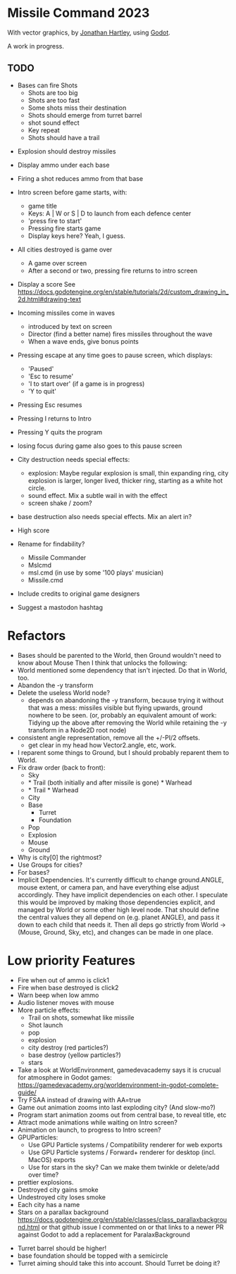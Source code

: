 # Missile Command 2023

With vector graphics,
by [Jonathan Hartley](https://mastodon.social/@tartley),
using [Godot](https://godotengine.org/).

A work in progress.

## TODO

- Bases can fire Shots
  - Shots are too big
  - Shots are too fast
  - Some shots miss their destination
  * Shots should emerge from turret barrel
  - shot sound effect
  * Key repeat
  * Shots should have a trail

* Explosion should destroy missiles

* Display ammo under each base
* Firing a shot reduces ammo from that base

* Intro screen before game starts, with:
  * game title
  * Keys: A | W or S | D to launch from each defence center
  * 'press fire to start'
  * Pressing fire starts game
  * Display keys here? Yeah, I guess.

* All cities destroyed is game over
  * A game over screen
  * After a second or two, pressing fire returns to intro screen

* Display a score
  See https://docs.godotengine.org/en/stable/tutorials/2d/custom_drawing_in_2d.html#drawing-text

* Incoming missiles come in waves
  * introduced by text on screen
  * Director (find a better name) fires missiles throughout the
    wave
  * When a wave ends, give bonus points

* Pressing escape at any time goes to pause screen, which displays:
  * 'Paused'
  * 'Esc to resume'
  * 'I to start over' (if a game is in progress)
  * 'Y to quit'
* Pressing Esc resumes
* Pressing I returns to Intro
* Pressing Y quits the program
* losing focus during game also goes to this pause screen

* City destruction needs special effects:
  * explosion: Maybe regular explosion is small, thin expanding ring,
    city explosion is larger, longer lived, thicker ring, starting as a white
    hot circle.
  * sound effect. Mix a subtle wail in with the effect
  * screen shake / zoom?
* base destruction also needs special effects. Mix an alert in?

* High score

* Rename for findability?
  * Missile Commander
  * Mslcmd
  * msl.cmd (in use by some '100 plays' musician)
  * Missile.cmd

* Include credits to original game designers
* Suggest a mastodon hashtag

# Refactors

* Bases should be parented to the World,
  then Ground wouldn't need to know about Mouse
  Then I think that unlocks the following:
* World mentioned some dependency that isn't injected. Do that in World, too.
* Abandon the -y transform
* Delete the useless World node?
  * depends on abandoning the -y transform, because trying it without that was
    a mess: missiles visible but flying upwards, ground nowhere to be seen.
    (or, probably an equivalent amount of work: Tidying up the above after
    removing the World while retaining the -y transform in a Node2D root node)
* consistent angle representation, remove all the +/-PI/2 offsets.
  * get clear in my head how Vector2.angle, etc, work.
* I reparent some things to Ground, but I should probably reparent them
  to World.
* Fix draw order (back to front):
  * Sky
  * <new parent for missile>
    * Trail (both initially and after missile is gone)
    * Warhead
  * <new parent for shot>
    * Trail
    * Warhead
  * City
  * Base
    * Turret
    * Foundation
  * Pop
  * Explosion
  * Mouse
  * Ground
* Why is city[0] the rightmost?
* Use Groups for cities?
* For bases?
* Implicit Dependencies. It's currently difficult to change ground.ANGLE,
  mouse extent, or camera pan, and have everything else adjust accordingly.
  They have implicit dependencies on each other. I speculate this would be
  improved by making those dependencies explicit, and managed by World or
  some other high level node. That should define the central values they
  all depend on (e.g. planet ANGLE), and pass it down to each child that needs
  it. Then all deps go strictly from World -> (Mouse, Ground, Sky, etc),
  and changes can be made in one place.

# Low priority Features

* Fire when out of ammo is click1
* Fire when base destroyed is click2
* Warn beep when low ammo
* Audio listener moves with mouse
* More particle effects:
  * Trail on shots, somewhat like missile
  * Shot launch
  * pop
  * explosion
  * city destroy (red particles?)
  * base destroy (yellow particles?)
  * stars
* Take a look at WorldEnvironment, gamedevacademy says it is crucual for
  atmosphere in Godot games:
  https://gamedevacademy.org/worldenvironment-in-godot-complete-guide/
* Try FSAA instead of drawing with AA=true
* Game out animation zooms into last exploding city? (And slow-mo?)
* Program start animation zooms out from central base, to reveal title, etc
* Attract mode animations while waiting on Intro screen?
* Animation on launch, to progress to Intro screen?
* GPUParticles:
  * Use GPU Particle systems / Compatibility renderer for web exports
  * Use GPU Particle systems / Forward+ renderer for desktop (incl. MacOS)
    exports
  * Use for stars in the sky? Can we make them twinkle or delete/add over time?
* prettier explosions.
* Destroyed city gains smoke
* Undestroyed city loses smoke
* Each city has a name
* Stars on a parallax background
  https://docs.godotengine.org/en/stable/classes/class_parallaxbackground.html
  or that github issue I commented on or that links to a newer PR against Godot
  to add a replacement for ParalaxBackground

- Turret barrel should be higher!
- base foundation should be topped with a semicircle
- Turret aiming should take this into account.
  Should Turret be doing it?

